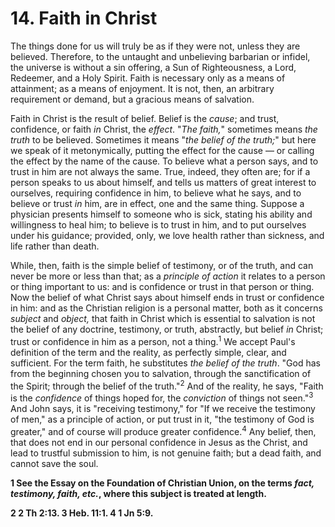 # 14. Faith in Christ

The things done for us will truly be as if they were not, unless they are believed. Therefore, to the untaught and unbelieving barbarian or infidel, the universe is without a sin offering, a Sun of Righteousness, a Lord, Redeemer, and a Holy Spirit. Faith is necessary only as a means of attainment; as a means of enjoyment. It is not, then, an arbitrary requirement or demand, but a gracious means of salvation.

Faith in Christ is the result of belief. Belief is the *cause*; and trust, confidence, or faith *in* Christ, the *effect*. "*The faith,*" sometimes means *the truth* to be believed. Sometimes it means "*the belief of the truth;*" but here we speak of it metonymically, putting the effect for the cause — or calling the effect by the name of the cause. To believe what a person says, and to trust in him are not always the same. True, indeed, they often are; for if a person speaks to us about himself, and tells us matters of great interest to ourselves, requiring confidence in him, to believe what he says, and to believe or trust *in* him, are in effect, one and the same thing. Suppose a physician presents himself to someone who is sick, stating his ability and willingness to heal him; to believe is to trust in him, and to put ourselves under his guidance; provided, only, we love health rather than sickness, and life rather than death.

While, then, faith is the simple belief of testimony, or of the truth, and can never be more or less than that; as a *principle of action* it relates to a person or thing important to us: and is confidence or trust in that person or thing. Now the belief of what Christ says about himself ends in trust or confidence in him: and as the Christian religion is a personal matter, both as it concerns *subject* and *object,* that faith in Christ which is essential to salvation is not the belief of any doctrine, testimony, or truth, abstractly, but belief *in* Christ; trust or confidence in him as a person, not a thing.<sup>1</sup> We accept Paul's definition of the term and the reality, as perfectly simple, clear, and sufficient. For the term faith, he substitutes *the belief of the truth*. "God has from the beginning chosen you to salvation, through the sanctification of the Spirit; through the belief of the truth."<sup>2</sup> And of the reality, he says, "Faith is the *confidence* of things hoped for, the *conviction* of things not seen."<sup>3</sup> And John says, it is "receiving testimony," for "If we receive the testimony of men," as a principle of action, or put trust in it, "the testimony of God is greater," and of course will produce greater confidence.<sup>4</sup> Any belief, then, that does not end in our personal confidence in Jesus as the Christ, and lead to trustful submission to him, is not genuine faith; but a dead faith, and cannot save the soul.

**1 See the Essay on the Foundation of Christian Union, on the terms *fact, testimony, faith, etc.*, where this subject is treated at length.**

**2 2 Th 2:13.  3 Heb. 11:1.  4 1 Jn 5:9.**
